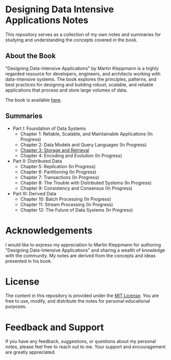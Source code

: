 # Designing Data Intensive Applications Notes
This repository serves as a collection of my own notes and summaries for studying and understanding the concepts covered in the book.

## About the Book
"Designing Data-Intensive Applications" by Martin Kleppmann is a highly regarded resource for developers, engineers, and architects working with data-intensive systems. The book explores the principles, patterns, and best practices for designing and building robust, scalable, and reliable applications that process and store large volumes of data.

The book is available [here](https://www.oreilly.com/library/view/designing-data-intensive-applications/9781491903063).

## Summaries
- Part I: Foundation of Data Systems
	- Chapter 1: Reliable, Scalable, and Maintainable Applications (In Progress)
	- Chapter 2: Data Models and Query Languages (In Progress)
	- [Chapter 3: Storage and Retrieval](https://github.com/aboelkassem/designing-data-intensive-applications-notes/tree/main/Chapters/Chapter%203%20-%20Storage%20and%20Retrieval)
	- Chapter 4: Encoding and Evolution (In Progress)
- Part II: Distributed Data 
	- Chapter 5: Replication (In Progress)
	- Chapter 6: Partitioning (In Progress)
	- Chapter 7: Transactions (In Progress)
	- Chapter 8: The Trouble with Distributed Systems (In Progress)
	- Chapter 9: Consistency and Consensus (In Progress)
- Part III: Derived Data
	- Chapter 10: Batch Processing (In Progress)
	- Chapter 11: Stream Processing (In Progress)
	- Chapter 12: The Future of Data Systems (In Progress)

# Acknowledgements
I would like to express my appreciation to Martin Kleppmann for authoring "Designing Data-Intensive Applications" and sharing a wealth of knowledge with the community. My notes are derived from the concepts and ideas presented in his book.

# License
The content in this repository is provided under the [MIT License](https://github.com/aboelkassem/designing-data-intensive-applications-notes/blob/main/LICENSE). You are free to use, modify, and distribute the notes for personal educational purposes.

# Feedback and Support
If you have any feedback, suggestions, or questions about my personal notes, please feel free to reach out to me. Your support and encouragement are greatly appreciated.
